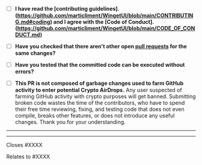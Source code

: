<!-- Provide a general summary of your changes in the title above -->

- [ ] **I have read the [contributing guidelines].(https://github.com/marticliment/WingetUI/blob/main/CONTRIBUTING.md#coding) and I agree with the [Code of Conduct].(https://github.com/marticliment/WingetUI/blob/main/CODE_OF_CONDUCT.md)**
- [ ] **Have you checked that there aren't other open [pull requests](https://github.com/marticliment/WingetUI/pulls) for the same changes?**
- [ ] **Have you tested that the committed code can be executed without errors?**
- [ ] **This PR is not composed of garbage changes used to farm GitHub activity to enter potential Crypto AirDrops.**
Any user suspected of farming GitHub activity with crypto purposes will get banned. Submitting broken code wastes the time of the contributors, who have to spend their free time reviewing, fixing, and testing code that does not even compile, breaks other features, or does not introduce any useful changes. Thank you for your understanding.


-----

<!-- optionally, explain here about the committed code -->

-----
<!-- insert below the issue number (if applicable) -->

Closes #XXXX
<!-- or -->
Relates to #XXXX
